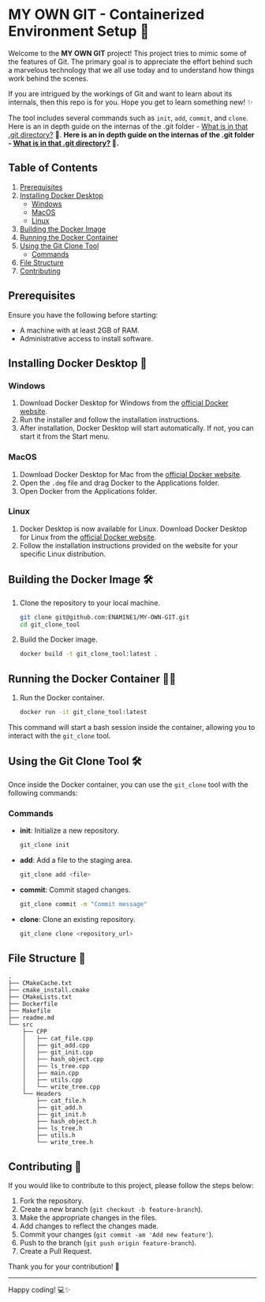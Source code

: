# MY OWN GIT - Containerized Environment Setup 🚀

Welcome to the **MY OWN GIT** project! This project tries to mimic some of the features of Git. The primary goal is to appreciate the effort behind such a marvelous technology that we all use today and to understand how things work behind the scenes.

If you are intrigued by the workings of Git and want to learn about its internals, then this repo is for you. Hope you get to learn something new! ✨

The tool includes several commands such as `init`, `add`, `commit`, and `clone`.
Here is an in depth guide on the internas of the .git folder - [What is in that .git directory?](https://blog.meain.io/2023/what-is-in-dot-git/) 🤯.
**Here is an in depth guide on the internas of the .git folder - [What is in that .git directory?](https://blog.meain.io/2023/what-is-in-dot-git/) 🤯.**

## Table of Contents

1. [Prerequisites](#prerequisites)
2. [Installing Docker Desktop](#installing-docker-desktop)
   - [Windows](#windows)
   - [MacOS](#macos)
   - [Linux](#linux)
3. [Building the Docker Image](#building-the-docker-image)
4. [Running the Docker Container](#running-the-docker-container)
5. [Using the Git Clone Tool](#using-the-git-clone-tool)
   - [Commands](#commands)
6. [File Structure](#file-structure)
7. [Contributing](#contributing)

## Prerequisites

Ensure you have the following before starting:
- A machine with at least 2GB of RAM.
- Administrative access to install software.

## Installing Docker Desktop 🐳

### Windows

1. Download Docker Desktop for Windows from the [official Docker website](https://www.docker.com/products/docker-desktop).
2. Run the installer and follow the installation instructions.
3. After installation, Docker Desktop will start automatically. If not, you can start it from the Start menu.

### MacOS

1. Download Docker Desktop for Mac from the [official Docker website](https://www.docker.com/products/docker-desktop).
2. Open the `.dmg` file and drag Docker to the Applications folder.
3. Open Docker from the Applications folder.

### Linux

1. Docker Desktop is now available for Linux. Download Docker Desktop for Linux from the [official Docker website](https://www.docker.com/products/docker-desktop).
2. Follow the installation instructions provided on the website for your specific Linux distribution.

## Building the Docker Image 🛠️

1. Clone the repository to your local machine.
   ```bash
   git clone git@github.com:ENAMINE1/MY-OWN-GIT.git
   cd git_clone_tool
   ```
2. Build the Docker image.
   ```bash
   docker build -t git_clone_tool:latest .
   ```

## Running the Docker Container 🏃‍♂️

1. Run the Docker container.
   ```bash
   docker run -it git_clone_tool:latest
   ```

This command will start a bash session inside the container, allowing you to interact with the `git_clone` tool.

## Using the Git Clone Tool 🛠️

Once inside the Docker container, you can use the `git_clone` tool with the following commands:

### Commands

- **init**: Initialize a new repository.
  ```bash
  git_clone init
  ```

- **add**: Add a file to the staging area.
  ```bash
  git_clone add <file>
  ```

- **commit**: Commit staged changes.
  ```bash
  git_clone commit -m "Commit message"
  ```

- **clone**: Clone an existing repository.
  ```bash
  git_clone clone <repository_url>
  ```

## File Structure 📂

```
.
├── CMakeCache.txt
├── cmake_install.cmake
├── CMakeLists.txt
├── Dockerfile
├── Makefile
├── readme.md
└── src
    ├── CPP
    │   ├── cat_file.cpp
    │   ├── git_add.cpp
    │   ├── git_init.cpp
    │   ├── hash_object.cpp
    │   ├── ls_tree.cpp
    │   ├── main.cpp
    │   ├── utils.cpp
    │   └── write_tree.cpp
    └── Headers
        ├── cat_file.h
        ├── git_add.h
        ├── git_init.h
        ├── hash_object.h
        ├── ls_tree.h
        ├── utils.h
        └── write_tree.h
```

## Contributing 🤝

If you would like to contribute to this project, please follow the steps below:

1. Fork the repository.
2. Create a new branch (`git checkout -b feature-branch`).
3. Make the appropriate changes in the files.
4. Add changes to reflect the changes made.
5. Commit your changes (`git commit -am 'Add new feature'`).
6. Push to the branch (`git push origin feature-branch`).
7. Create a Pull Request.

Thank you for your contribution! 🌟

---

Happy coding! 💻✨